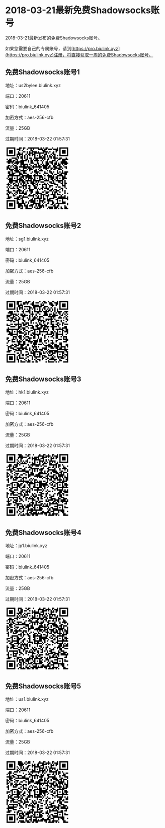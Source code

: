 # 2018-03-21最新免费Shadowsocks账号

2018-03-21最新发布的免费Shadowsocks账号。

如果您需要自己的专属账号，请到[https://pro.biulink.xyz](https://pro.biulink.xyz)注册，将直接获取一周的免费Shadowsocks账号。

## 免费Shadowsocks账号1

地址：us2bylee.biulink.xyz

端口：20611

密码：biulink_641405

加密方式：aes-256-cfb

流量：25GB

过期时间：2018-03-22 01:57:31

![二维码](qrcode/7f8a4085-f0b0-4638-ace0-1abb9f68102a.png)

## 免费Shadowsocks账号2

地址：sg1.biulink.xyz

端口：20611

密码：biulink_641405

加密方式：aes-256-cfb

流量：25GB

过期时间：2018-03-22 01:57:31

![二维码](qrcode/80810467-0b53-4cd9-ae5e-9d1e99957f98.png)

## 免费Shadowsocks账号3

地址：hk1.biulink.xyz

端口：20611

密码：biulink_641405

加密方式：aes-256-cfb

流量：25GB

过期时间：2018-03-22 01:57:31

![二维码](qrcode/78added0-5cc2-4c16-9ad2-9c7573a309c7.png)

## 免费Shadowsocks账号4

地址：jp1.biulink.xyz

端口：20611

密码：biulink_641405

加密方式：aes-256-cfb

流量：25GB

过期时间：2018-03-22 01:57:31

![二维码](qrcode/0171070c-78ee-46b0-bf93-a110a1c27cbd.png)

## 免费Shadowsocks账号5

地址：us1.biulink.xyz

端口：20611

密码：biulink_641405

加密方式：aes-256-cfb

流量：25GB

过期时间：2018-03-22 01:57:31

![二维码](qrcode/216b8ae5-2b9d-4ef0-9d3a-2286a458b8fd.png)

